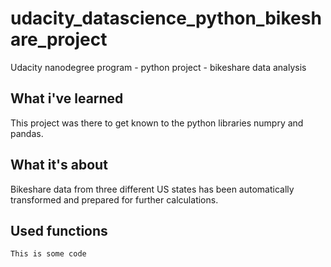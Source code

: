 # udacity_datascience_python_bikeshare_project
Udacity nanodegree program - python project - bikeshare data analysis

## What i've learned
This project was there to get known to the python libraries numpry and pandas.

## What it's about
Bikeshare data from three different US states has been automatically transformed and prepared for further calculations.

## Used functions
```
This is some code
```